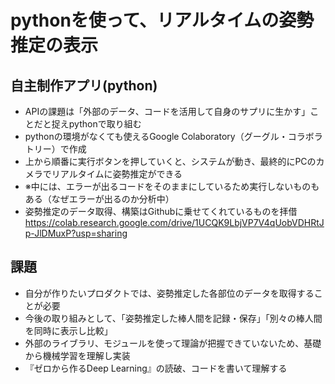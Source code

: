 # pythonを使って、リアルタイムの姿勢推定の表示

## 自主制作アプリ(python)
- APIの課題は「外部のデータ、コードを活用して自身のサプリに生かす」ことだと捉えpythonで取り組む
- pythonの環境がなくても使えるGoogle Colaboratory（グーグル・コラボラトリー）で作成
- 上から順番に実行ボタンを押していくと、システムが動き、最終的にPCのカメラでリアルタイムに姿勢推定ができる
- ※中には、エラーが出るコードをそのままにしているため実行しないものもある（なぜエラーが出るのか分析中）
- 姿勢推定のデータ取得、構築はGithubに乗せてくれているものを拝借
https://colab.research.google.com/drive/1UCQK9LbjVP7V4qUobVDHRtJp-JlDMuxP?usp=sharing

## 課題
- 自分が作りたいプロダクトでは、姿勢推定した各部位のデータを取得することが必要
- 今後の取り組みとして、「姿勢推定した棒人間を記録・保存」「別々の棒人間を同時に表示し比較」
- 外部のライブラリ、モジュールを使って理論が把握できていないため、基礎から機械学習を理解し実装
- 『ゼロから作るDeep Learning』の読破、コードを書いて理解する

